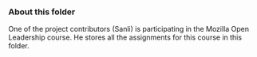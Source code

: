 ### About this folder

One of the project contributors (Sanli) is participating in the Mozilla Open Leadership course. He stores all the assignments for this course in this folder.